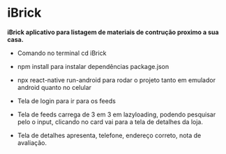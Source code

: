 # iBrick
**iBrick aplicativo para listagem de materiais de contrução proximo a sua casa.**

- Comando no terminal cd iBrick
- npm install para instalar dependências package.json
- npx react-native run-android para rodar o projeto tanto em emulador android quanto no celular

- Tela de login para ir para os feeds
- Tela de feeds carrega de 3 em 3 em lazyloading, podendo pesquisar pelo o input, clicando no card vai para a tela de detalhes da loja.
- Tela de detalhes apresenta, telefone, endereço correto, nota de avaliação.



